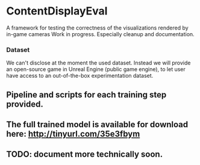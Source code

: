 # ContentDisplayEval
A framework for testing the correctness of the visualizations rendered by in-game cameras
Work in progress. Especially cleanup and documentation.


### Dataset 
We can't disclose at the moment the used dataset. Instead we will provide an open-source game in Unreal Engine (public game engine), to let user have access to an out-of-the-box experimentation dataset.

## Pipeline and scripts for each training step provided. 
## The full trained model is available for download here: http://tinyurl.com/35e3fbym
## TODO: document more technically soon.
